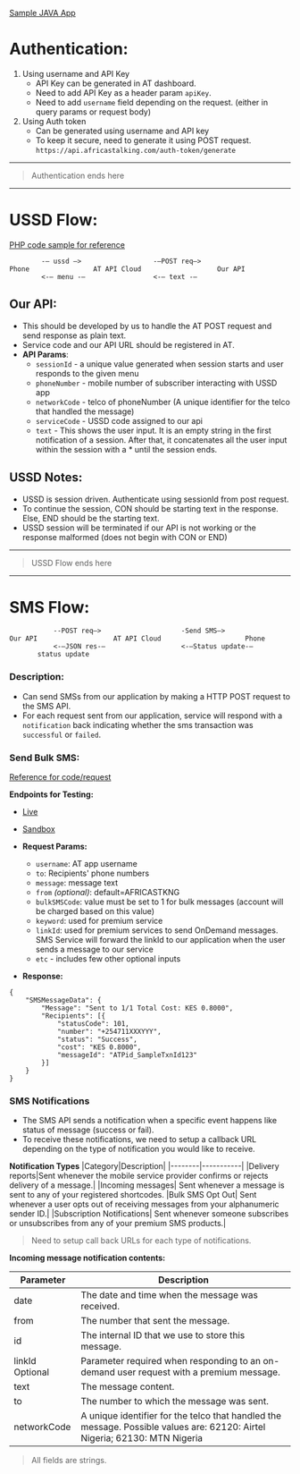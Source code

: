 [Sample JAVA App](https://github.com/AfricasTalkingLtd/africastalking-java)

# **Authentication:**
1. Using username and API Key
    - API Key can be generated in AT dashboard.
    - Need to add API Key as a header param `apiKey`.
    - Need to add `username` field depending on the request. (either in query params or request body)
2. Using Auth token
    - Can be generated using username and API key
    - To keep it secure, need to generate it using POST request. ```https://api.africastalking.com/auth-token/generate```

-----------------------
>Authentication ends here
-----------------------

# **USSD Flow**:
[PHP code sample for reference](https://build.at-labs.io/docs/ussd%2Foverview)

```
		-— ussd —> 				    -—POST req—> 
Phone 				 AT API Cloud	 			    Our API
		<-— menu -—				    <-— text -—
````

## Our API:
* This should be developed by us to handle the AT POST request and send response as plain text.
* Service code and our API URL should be registered in AT.
* **API Params**:
    - `sessionId`		- a unique value generated when session starts and user responds to the given menu
    - `phoneNumber`	- mobile number of subscriber interacting with USSD app
    - `networkCode`	- telco of phoneNumber (A unique identifier for the telco that handled the message)
    - `serviceCode`	- USSD code assigned to our api
    - `text`			- This shows the user input. It is an empty string in the first notification of a session. After that, it concatenates all the user input within the session with a * until the session ends.

## USSD Notes:
- USSD is session driven. Authenticate using sessionId from post request.
- To continue the session, CON should be starting text in the response. Else, END should be the starting text.
- USSD session will be terminated if our API is not working or the response malformed (does not begin with CON or END)
 
-----------------------
>USSD Flow ends here
-----------------------

# **SMS Flow:**

 ```
		    --POST req—> 					-Send SMS—> 
Our API 				  AT API Cloud   	 			   Phone
		    <-—JSON res-—				    <-—Status update-—
        status update
````
### **Description:**
- Can send SMSs from our application by making a HTTP POST request to the SMS API.
- For each request sent from our application, service will respond with a `notification` back indicating whether the sms transaction was `successful` or `failed`.

### **Send Bulk SMS:** 
[Reference for code/request](https://build.at-labs.io/docs/sms%2Fsending%2Fbulk)

**Endpoints for Testing:**
- [Live](https://api.africastalking.com/version1/messaging)
- [Sandbox](https://api.sandbox.africastalking.com/version1/messaging)

- **Request Params:**
    - `username`: AT app username
    - `to`: Recipients' phone numbers
    - `message`: message text
    - `from` *(optional)*: default=AFRICASTKNG
    - `bulkSMSCode`: value must be set to 1 for bulk messages (account will be charged based on this value)
    - `keyword`: used for premium service
    - `linkId`: used for premium services to send OnDemand messages. SMS Service will forward the linkId to our application when the user sends a message to our service
    - `etc` - includes few other optional inputs

- **Response:**
````
{
    "SMSMessageData": {
        "Message": "Sent to 1/1 Total Cost: KES 0.8000",
        "Recipients": [{
            "statusCode": 101,
            "number": "+254711XXXYYY",
            "status": "Success",
            "cost": "KES 0.8000",
            "messageId": "ATPid_SampleTxnId123"
        }]
    }
}
````

### **SMS Notifications**
- The SMS API sends a notification when a specific event happens like status of message (success or fail).
- To receive these notifications, we need to setup a callback URL depending on the type of notification you would like to receive.

**Notification Types**
|Category|Description|
|--------|-----------|
|Delivery reports|Sent whenever the mobile service provider confirms or rejects delivery of a message.|
|Incoming messages|	Sent whenever a message is sent to any of your registered shortcodes.
|Bulk SMS Opt Out| Sent whenever a user opts out of receiving messages from your alphanumeric sender ID.|
|Subscription Notifications|	Sent whenever someone subscribes or unsubscribes from any of your premium SMS products.|
> Need to setup call back URLs for each type of notifications.

**Incoming message notification contents:**

|Parameter  |	Description|
|---------  |------------|
|date       |	The date and time when the message was received.|
|from       |	The number that sent the message.|
|id         |	The internal ID that we use to store this message.|
|linkId Optional|	Parameter required when responding to an on-demand user request with a premium message.|
|text       |	The message content.|
|to         |	The number to which the message was sent.|
|networkCode|	A unique identifier for the telco that handled the message. Possible values are: 62120: Airtel Nigeria; 62130: MTN Nigeria|
>All fields are strings.

